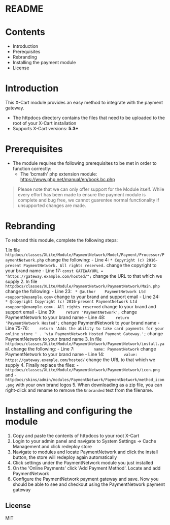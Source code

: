 # README

# Contents

- Introduction
- Prerequisites
- Rebranding
- Installing the payment module
- License

# Introduction

This X-Cart module provides an easy method to integrate with the payment gateway.
 - The httpdocs directory contains the files that need to be uploaded to the root of your X-Cart installation
 - Supports X-Cart versions: **5.3+**

# Prerequisites

- The module requires the following prerequisites to be met in order to function correctly:
    - The 'bcmath' php extension module: https://www.php.net/manual/en/book.bc.php

> Please note that we can only offer support for the Module itself. While every effort has been made to ensure the payment module is complete and bug free, we cannot guarentee normal functionality if unsupported changes are made.

# Rebranding

To rebrand this module, complete the following steps:

1.In file `httpdocs/classes/XLite/Module/PaymentNetwork/Model/Payment/Processor/PaymentNetwork.php` change the following:
	- Line 4: `* Copyright (c) 2016-present PaymentNetwork. All rights reserved.` change the copyright to your brand name
	- Line 17: `const GATEWAYURL = "https://gateway.example.com/hosted/";` change the URL to that which we supply
2. In file `httpdocs/classes/XLite/Module/PaymentNetwork/PaymentNetwork/Main.php` change the following:
	- Line 23: ` * @author    PaymentNetwork Ltd <support@example.com>` change to your brand and support email
	- Line 24: ` * @copyright Copyright (c) 2016-present PaymentNetwork Ltd <support@example.com>. All rights reserved` change to your brand and support email
	- Line 39: `    return 'PaymentNetwork';` change PaymentNetwork to your brand name
	- Line 48: `    return 'PaymentNetwork Hosted';` change PaymentNetwork to your brand name
	- Line 75-76: `    return 'Adds the ability to take card payments for your online store ' .
           'via PaymentNetwork Hosted Payment Gateway.';` change PaymentNetwork to your brand name
3. In file `httpdocs/classes/XLite/Module/PaymentNetwork/PaymentNetwork/install.yaml` change the following:
	- Line 7: `        name: PaymentNetwork` change PaymentNetwork to your brand name
	- Line 14: `        value: https://gateway.example.com/hosted/` change the URL to that which we supply
4. Finally replace the files:
	- `httpdocs/classes/XLite/Module/PaymentNetwork/PaymentNetwork/icon.png` and
	- `httpdocs/skins/admin/modules/PaymentNetwork/PaymentNetwork/method_icon.png` with your own brand logos
5. When downloading as a zip file, you can right-click and rename to remove the `Unbranded` text from the filename.

# Installing and configuring the module

1. Copy and paste the contents of httpdocs to your root X-Cart
2. Login to your admin panel and navigate to System Settings -> Cache Management and click redeploy store
3. Navigate to modules and locate PaymentNetwork and click the install button, the store will redeploy again automatically
4. Click settings under the PaymentNetwork module you just installed
5. On the 'Online Payments' click 'Add Payment Method'. Locate and add PaymentNetwork
6. Configure the PaymentNetwork payment gateway and save. Now you should be able to see and checkout using the PaymentNetwork payment gateway

License
----
MIT
